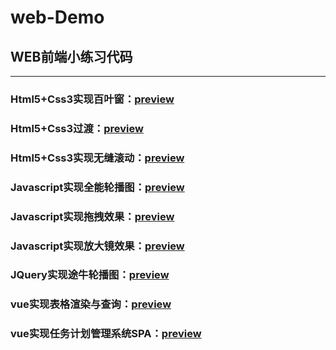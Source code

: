 ﻿# web-Demo
## WEB前端小练习代码
---
### Html5+Css3实现百叶窗：[preview](https://webhttpcodelibrary.github.io/git-web-demo/windowShades.html)
### Html5+Css3过渡：[preview](https://webhttpcodelibrary.github.io/git-web-demo/transition.html)
### Html5+Css3实现无缝滚动：[preview](https://webhttpcodelibrary.github.io/git-web-demo/seamlessRolling.html)
### Javascript实现全能轮播图：[preview](https://webhttpcodelibrary.github.io/git-web-demo/carouselFigure.html)
### Javascript实现拖拽效果：[preview](https://webhttpcodelibrary.github.io/git-web-demo/jsDrop.html)
### Javascript实现放大镜效果：[preview](https://webhttpcodelibrary.github.io/git-web-demo/jsMagnifier.html)
### JQuery实现途牛轮播图：[preview](https://webhttpcodelibrary.github.io/git-web-demo/tuNiu.html)
### vue实现表格渲染与查询：[preview](https://webhttpcodelibrary.github.io/git-web-demo/vue-table-search.html)
### vue实现任务计划管理系统SPA：[preview](https://webhttpcodelibrary.github.io/git-web-demo/schedule.html)
